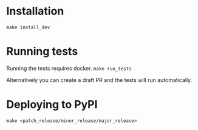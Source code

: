 # Installation
`make install_dev`

# Running tests
Running the tests requires docker.
`make run_tests`

Alternatively you can create a draft PR and the tests will run automatically.

# Deploying to PyPI
`make <patch_release/minor_release/major_release>`
